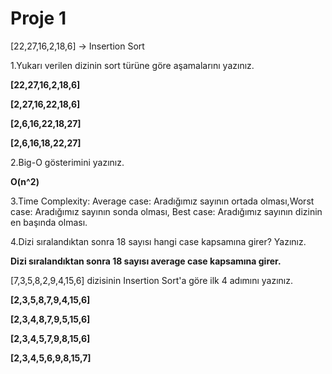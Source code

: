 # Proje 1

[22,27,16,2,18,6] -> Insertion Sort

1.Yukarı verilen dizinin sort türüne göre aşamalarını yazınız.

 **[22,27,16,2,18,6]**
 
 **[2,27,16,22,18,6]** 
 
 **[2,6,16,22,18,27]**

 **[2,6,16,18,22,27]**

2.Big-O gösterimini yazınız.

**O(n^2)** 

3.Time Complexity: Average case: Aradığımız sayının ortada olması,Worst case: Aradığımız sayının sonda olması, Best case: Aradığımız sayının dizinin en başında olması.

4.Dizi sıralandıktan sonra 18 sayısı hangi case kapsamına girer? Yazınız.

 **Dizi sıralandıktan sonra 18 sayısı average case kapsamına girer.**

[7,3,5,8,2,9,4,15,6] dizisinin Insertion Sort'a göre ilk 4 adımını yazınız.

**[2,3,5,8,7,9,4,15,6]**

**[2,3,4,8,7,9,5,15,6]**

**[2,3,4,5,7,9,8,15,6]**

**[2,3,4,5,6,9,8,15,7]**

